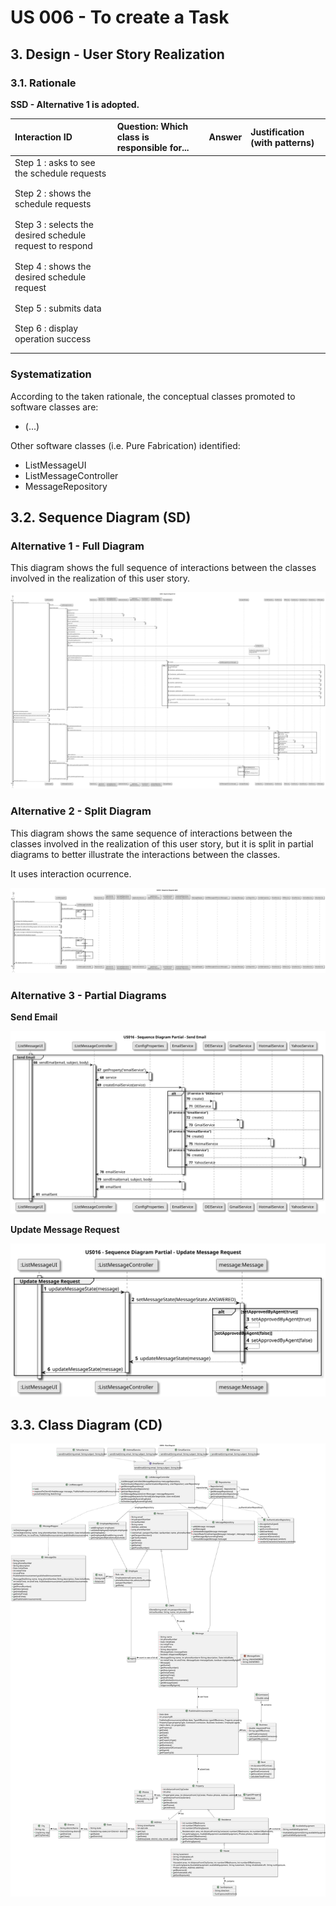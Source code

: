 # US 006 - To create a Task 

## 3. Design - User Story Realization 

### 3.1. Rationale

**SSD - Alternative 1 is adopted.**

| Interaction ID                                           | Question: Which class is responsible for... | Answer               | Justification (with patterns)                                                                                      |
|:---------------------------------------------------------|:--------------------------------------------|:---------------------|:-------------------------------------------------------------------------------------------------------------------|
| Step 1 : asks to see the schedule requests               |                                             |                      |                                                                                                                    |
|                                                          |                                             |                      |                                                                                                                    |
|                                                          |                                             |                      |                                                                                                                    |
| Step 2 : shows the schedule requests                     |                                             |                      |                                                                                                                    |
|                                                          |                                             |                      |                                                                                                                    |
|                                                          |                                             |                      |                                                                                                                    |
| Step 3 : selects the desired schedule request to respond |                                             |                      |                                                                                                                    |
|                                                          |                                             |                      |                                                                                                                    |
|                                                          |                                             |                      |                                                                                                                    |
| Step 4 : shows the desired schedule request              |                                             |                      |                                                                                                                    |
|                                                          |                                             |                      |                                                                                                                    |
|                                                          |                                             |                      |                                                                                                                    |
| Step 5 : submits data                                    |                                             |                      |                                                                                                                    |
|                                                          |                                             |                      |                                                                                                                    |
|                                                          |                                             |                      |                                                                                                                    |
| Step 6 : display operation success                       |                                             |                      |                                                                                                                    |
|                                                          |                                             |                      |                                                                                                                    |
|                                                          |                                             |                      |                                                                                                                    |


### Systematization ##

According to the taken rationale, the conceptual classes promoted to software classes are: 

 * (...)

Other software classes (i.e. Pure Fabrication) identified: 

 * ListMessageUI  
 * ListMessageController
 * MessageRepository


## 3.2. Sequence Diagram (SD)

### Alternative 1 - Full Diagram

This diagram shows the full sequence of interactions between the classes involved in the realization of this user story.

![Sequence Diagram - Full](svg/us016-sequence-diagram-full.svg)

### Alternative 2 - Split Diagram

This diagram shows the same sequence of interactions between the classes involved in the realization of this user story, but it is split in partial diagrams to better illustrate the interactions between the classes.

It uses interaction ocurrence.

![Sequence Diagram - Split](svg/us016-sequence-diagram-split.svg)

### Alternative 3 - Partial Diagrams

**Send Email**

![Sequence Diagram - Partial - Send Email](svg/us016-sequence-diagram-partial-Send-Email.svg)

**Update Message Request**

![Sequence Diagram - Partial - Update Message Request](svg/us016-sequence-diagram-partial-Update-Message-Request.svg)


## 3.3. Class Diagram (CD)

![Class Diagram](svg/us016-class-diagram.svg)